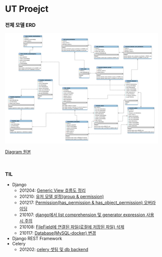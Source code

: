 # UT Proejct

### 전체 모델 ERD

![image-20210117202708313](docs/images/image-20210117202708313.png)

[Diagram 원본](https://s3.us-west-2.amazonaws.com/secure.notion-static.com/0a973541-9773-4f02-bc6c-cd40d9932fc2/Untitled.png?X-Amz-Algorithm=AWS4-HMAC-SHA256&X-Amz-Credential=AKIAT73L2G45O3KS52Y5%2F20210117%2Fus-west-2%2Fs3%2Faws4_request&X-Amz-Date=20210117T110510Z&X-Amz-Expires=86400&X-Amz-Signature=cb820bbf26f2383110d96c91252a2c76b9cdd1af48ce53c14be8fc0806ad4da0&X-Amz-SignedHeaders=host&response-content-disposition=filename%20%3D%22Untitled.png%22)

<br>

### TIL

-   Django
    -   201204: [Generic View 흐름도 정리](docs/201204.md)
    -   201210: [유저 모델 설정(group & permission)](docs/201210.md)
    -   201217: [Permission(has_permission & has_object_permission) 오버라이딩](docs/201217.md)
    -   210107: [django에서 list comprehension 및 generator expression 사용 시 주의](docs/210107.md)
    -   210108: [FileField에 연결된 파일(로컬에 저장된 파일) 삭제](docs/210108.md)
    -   210117: [Database(MySQL-docker) 변경](docs/210117.md)
-   Django REST Framework
-   Celery
    -   201202: [celery 셋팅 및 db backend](docs/celery_doc.md)

